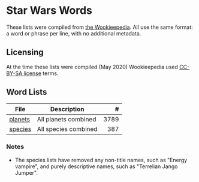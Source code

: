 # Star Wars Words

These lists were compiled from [the Wookieepedia](https://starwars.fandom.com/).
All use the same format: a word or phrase per line, with no additional metadata.

## Licensing

At the time these lists were compiled (May 2020) Wookieepedia used [CC-BY-SA license](https://www.fandom.com/licensing) terms.

## Word Lists

| File | Description | # |
| --- | --- | ---: |
| [planets](planets.txt) | All planets combined | 3789 |
| [species](species.txt) | All species combined | 387 |

### Notes

* The species lists have removed any non-title names, such as "Energy vampire", and purely descriptive names, such as "Terrelian Jango Jumper".
